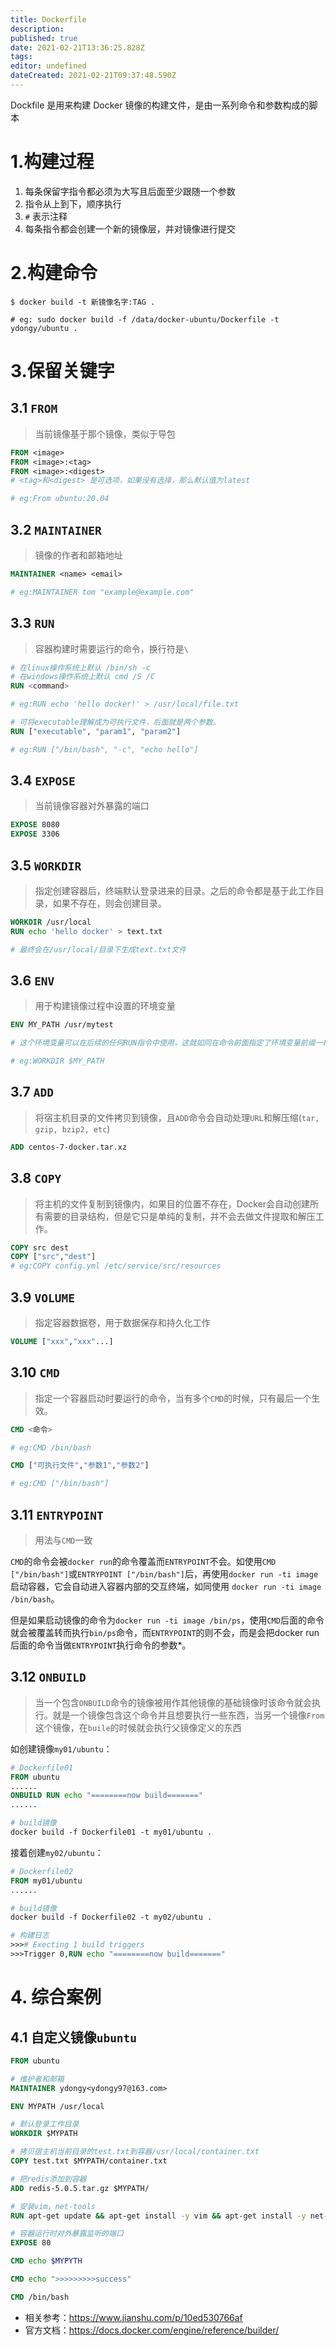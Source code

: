 ```yaml
---
title: Dockerfile
description: 
published: true
date: 2021-02-21T13:36:25.828Z
tags: 
editor: undefined
dateCreated: 2021-02-21T09:37:48.590Z
---
```


Dockfile 是用来构建 Docker 镜像的构建文件，是由一系列命令和参数构成的脚本

# 1.构建过程

1. 每条保留字指令都必须为大写且后面至少跟随一个参数
2. 指令从上到下，顺序执行
3. `#` 表示注释
4. 每条指令都会创建一个新的镜像层，并对镜像进行提交

# 2.构建命令

```shell
$ docker build -t 新镜像名字:TAG .

# eg: sudo docker build -f /data/docker-ubuntu/Dockerfile -t ydongy/ubuntu . 
```

# 3.保留关键字

## 3.1 `FROM`

> 当前镜像基于那个镜像，类似于导包

```dockerfile
FROM <image>
FROM <image>:<tag>
FROM <image>:<digest>
# <tag>和<digest> 是可选项，如果没有选择，那么默认值为latest

# eg:From ubuntu:20.04
```

## 3.2 `MAINTAINER`

> 镜像的作者和邮箱地址

```dockerfile
MAINTAINER <name> <email>

# eg:MAINTAINER tom "example@example.com"
```

## 3.3 `RUN`

> 容器构建时需要运行的命令，换行符是`\`

```dockerfile
# 在linux操作系统上默认 /bin/sh -c
# 在windows操作系统上默认 cmd /S /C
RUN <command>

# eg:RUN echo 'hello docker!' > /usr/local/file.txt

# 可将executable理解成为可执行文件，后面就是两个参数。
RUN ["executable", "param1", "param2"] 

# eg:RUN ["/bin/bash", "-c", "echo hello"]
```

## 3.4 `EXPOSE`

> 当前镜像容器对外暴露的端口

```dockerfile
EXPOSE 8080 
EXPOSE 3306
```

## 3.5 `WORKDIR`

> 指定创建容器后，终端默认登录进来的目录。之后的命令都是基于此工作目录，如果不存在，则会创建目录。

```dockerfile
WORKDIR /usr/local
RUN echo 'hello docker' > text.txt

# 最终会在/usr/local/目录下生成text.txt文件
```

## 3.6 `ENV`

> 用于构建镜像过程中设置的环境变量

```dockerfile
ENV MY_PATH /usr/mytest

# 这个环境变量可以在后续的任何RUN指令中使用，这就如同在命令前面指定了环境变量前缀一样；也可以在其它指令中直接使用这些环境变量，

# eg:WORKDIR $MY_PATH
```

## 3.7 `ADD`

> 将宿主机目录的文件拷贝到镜像，且`ADD`命令会自动处理`URL`和解压缩(`tar, gzip, bzip2, etc`)

```dockerfile
ADD centos-7-docker.tar.xz
```

## 3.8 `COPY`

> 将主机的文件复制到镜像内，如果目的位置不存在，Docker会自动创建所有需要的目录结构，但是它只是单纯的复制，并不会去做文件提取和解压工作。

```dockerfile
COPY src dest
COPY ["src","dest"]
# eg:COPY config.yml /etc/service/src/resources
```

## 3.9 `VOLUME`

> 指定容器数据卷，用于数据保存和持久化工作

```dockerfile
VOLUME ["xxx","xxx"...]
```

## 3.10 `CMD`

> 指定一个容器启动时要运行的命令，当有多个`CMD`的时候，只有最后一个生效。

```dockerfile
CMD <命令>

# eg:CMD /bin/bash

CMD ["可执行文件","参数1","参数2"]

# eg:CMD ["/bin/bash"]
```

## 3.11 `ENTRYPOINT`

> 用法与`CMD`一致

`CMD`的命令会被` docker run `的命令覆盖而`ENTRYPOINT`不会。如使用`CMD ["/bin/bash"]`或`ENTRYPOINT ["/bin/bash"]`后，再使用`docker run -ti image`启动容器，它会自动进入容器内部的交互终端，如同使用
 `docker run -ti image /bin/bash`。

但是如果启动镜像的命令为`docker run -ti image /bin/ps`，使用`CMD`后面的命令就会被覆盖转而执行`bin/ps`命令，而`ENTRYPOINT`的则不会，而是会把docker run 后面的命令当做`ENTRYPOINT`执行命令的参数*。

## 3.12 `ONBUILD`

> 当一个包含`ONBUILD`命令的镜像被用作其他镜像的基础镜像时该命令就会执行。就是一个镜像包含这个命令并且想要执行一些东西，当另一个镜像`From`这个镜像，在`buile`的时候就会执行父镜像定义的东西

如创建镜像`my01/ubuntu`：

```dockerfile
# Dockerfile01
FROM ubuntu
......
ONBUILD RUN echo "========now build======="
......

# build镜像
docker build -f Dockerfile01 -t my01/ubuntu .
```

接着创建`my02/ubuntu`：

```dockerfile
# Dockerfile02
FROM my01/ubuntu
......

# build镜像
docker build -f Dockerfile02 -t my02/ubuntu .

# 构建日志
>>># Execting 1 build triggers
>>>Trigger 0,RUN echo "========now build======="
```

# 4. 综合案例

## 4.1 自定义镜像`ubuntu`

```dockerfile
FROM ubuntu

# 维护者和邮箱
MAINTAINER ydongy<ydongy97@163.com>

ENV MYPATH /usr/local

# 默认登录工作目录
WORKDIR $MYPATH

# 拷贝宿主机当前目录的test.txt到容器/usr/local/container.txt
COPY test.txt $MYPATH/container.txt

# 把redis添加到容器
ADD redis-5.0.5.tar.gz $MYPATH/

# 安装vim，net-tools
RUN apt-get update && apt-get install -y vim && apt-get install -y net-tools --fix-missing

# 容器运行时对外暴露监听的端口
EXPOSE 80

CMD echo $MYPYTH

CMD echo ">>>>>>>>>success"

CMD /bin/bash
```

- 相关参考：https://www.jianshu.com/p/10ed530766af
- 官方文档：https://docs.docker.com/engine/reference/builder/
